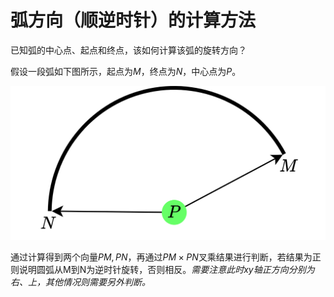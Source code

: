 # 弧方向（顺逆时针）的计算方法

<!--more-->

已知弧的中心点、起点和终点，该如何计算该弧的旋转方向？

假设一段弧如下图所示，起点为$M$，终点为$N$，中心点为$P$。

![弧](/images/blog/20240625-arc-dir.png)

通过计算得到两个向量$PM,PN$，再通过$PM\times PN$叉乘结果进行判断，若结果为正则说明圆弧从M到N为逆时针旋转，否则相反。*需要注意此时xy轴正方向分别为右、上，其他情况则需要另外判断。*



